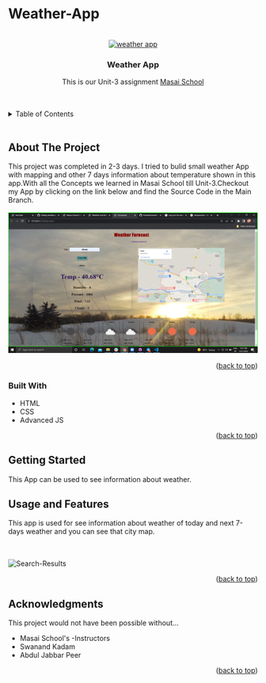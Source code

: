 # Weather-App

<!-- PROJECT LOGO -->
<br />
<div align="center">
  <a href="https://github.com/Primahale/weatherapp">
<!--     <img src="https://github.com/anubis-x-ranger/projectScreenshots/blob/main/netfliximg.jpg" alt="Logo" width="120" height="60"> -->
    <img src="https://preview.redd.it/k98anx7cmgk41.jpg?auto=webp&s=b8c40a60db608aabcb15cbbd2e7d3b1b81e639b6"alt="weather app" height="120px">
   
  </a>

<h3 align="center">Weather App</h3>

  <p align="center">
    This is our Unit-3 assignment <a href="https://www.masaischool.com/"> Masai School </a> 
    <br />
  
</div>
<br/>
<br/>

<!-- TABLE OF CONTENTS -->
<details>
  <summary>Table of Contents</summary>
  <ol>
    <li>
      <a href="#about-the-project">About The Project</a>
      <ul>
        <li><a href="#built-with">Built With</a></li>
      </ul>
    </li>
    <li>
      <a href="#getting-started">Getting Started</a>
      <ul>
        <li><a href="#Prerequisites-and-installation">Pre-requisites & Installation</a></li>
      </ul>
    </li>
    <li><a href="#usage-and-features">Usage & Features </a></li>
    <li><a href="#acknowledgments">Acknowledgments</a></li>
  </ol>
</details>

<br/>

<!-- ABOUT THE PROJECT -->

## About The Project


This  project was completed in 2-3 days.
I tried to bulid small weather App with mapping and other 7 days information about temperature shown in this app.With all the Concepts we learned in Masai School till Unit-3.Checkout my App by clicking on the link below and find the Source Code in the Main Branch.
<br/>
<br/>
<a href="my-mini-youtube.netlify.app">
<img src="https://github.com/Primahale/weatherapp/blob/main/Screenshot%20(472).png" alt="App-Screen" width="1000" >

</a>

<p align="right">(<a href="#top">back to top</a>)</p>

### Built With

- HTML
- CSS
- Advanced JS


<p align="right">(<a href="#top">back to top</a>)</p>

<!-- GETTING STARTED -->

## Getting Started

 This App can be used to see information about weather. 



<!-- USAGE EXAMPLES -->

## Usage and Features

  This app is used for see information about weather of today and next 7-days weather and you can see that city map.
 
<br/>
<br/>
<img src="" alt="Search-Results" width="1000">
<p align="right">(<a href="#top">back to top</a>)</p>





<!-- ACKNOWLEDGMENTS -->

## Acknowledgments

This project would not have been possible without…

- Masai School's -Instructors
- Swanand Kadam
- Abdul Jabbar Peer

<p align="right">(<a href="#top">back to top</a>)</p>
